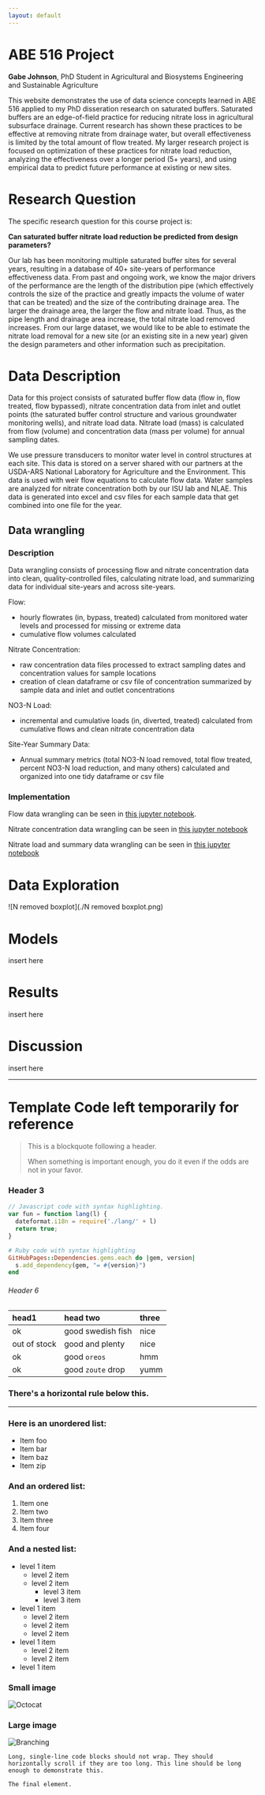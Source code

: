 ```yaml
---
layout: default
---
```


# ABE 516 Project
**Gabe Johnson**, PhD Student in Agricultural and Biosystems Engineering and Sustainable Agriculture

This website demonstrates the use of data science concepts learned in ABE 516 applied to my PhD disseration research on saturated buffers. Saturated buffers are an edge-of-field practice for reducing nitrate loss in agricultural subsurface drainage. Current research has shown these practices to be effective at removing nitrate from drainage water, but overall effectiveness is limited by the total amount of flow treated. My larger research project is focused on optimization of these practices for nitrate load reduction, analyzing the effectiveness over a longer period (5+ years), and using empirical data to predict future performance at existing or new sites.

# Research Question
The specific research question for this course project is:

**Can saturated buffer nitrate load reduction be predicted from design parameters?**

Our lab has been monitoring multiple saturated buffer sites for several years, resulting in a database of 40+ site-years of performance effectiveness data. From past and ongoing work, we know the major drivers of the performance are the length of the distribution pipe (which effectively controls the size of the practice and greatly impacts the volume of water that can be treated) and the size of the contributing drainage area. The larger the drainage area, the larger the flow and nitrate load. Thus, as the pipe length and drainage area increase, the total nitrate load removed increases. From our large dataset, we would like to be able to estimate the nitrate load removal for a new site (or an existing site in a new year) given the design parameters and other information such as precipitation. 

# Data Description
Data for this project consists of saturated buffer flow data (flow in, flow treated, flow bypassed), nitrate concentration data from inlet and outlet points (the saturated buffer control structure and various groundwater monitoring wells), and nitrate load data. Nitrate load (mass) is calculated from flow (volume) and concentration data (mass per volume) for annual sampling dates. 

We use pressure transducers to monitor water level in control structures at each site. This data is stored on a server shared with our partners at the USDA-ARS National Laboratory for Agriculture and the Environment. This data is used with weir flow equations to calculate flow data. Water samples are analyzed for nitrate concentration both by our ISU lab and NLAE. This data is generated into excel and csv files for each sample data that get combined into one file for the year. 

## Data wrangling
### Description
Data wrangling consists of processing flow and nitrate concentration data into clean, quality-controlled files, calculating nitrate load, and summarizing data for individual site-years and across site-years. 

Flow:
* hourly flowrates (in, bypass, treated) calculated from monitored water levels and processed for missing or extreme data
* cumulative flow volumes calculated 

Nitrate Concentration:
* raw concentration data files processed to extract sampling dates and concentration values for sample locations
* creation of clean dataframe or csv file of concentration summarized by sample data and inlet and outlet concentrations

NO3-N Load:
* incremental and cumulative loads (in, diverted, treated) calculated from cumulative flows and clean nitrate concentration data

Site-Year Summary Data:
* Annual summary metrics (total NO3-N load removed, total flow treated, percent NO3-N load reduction, and many others) calculated and organized into one tidy dataframe or csv file

### Implementation
Flow data wrangling can be seen in [this jupyter notebook](./project-wrangling-1.md).

Nitrate concentration data wrangling can be seen in [this jupyter notebook](./project-wrangling-2.md)

Nitrate load and summary data wrangling can be seen in [this jupyter notebook](./project-wrangling-3.md)

# Data Exploration

![N removed boxplot](./N removed boxplot.png)


# Models
insert here

# Results
insert here

# Discussion
insert here

_______________________________________________________

# Template Code left temporarily for reference

> This is a blockquote following a header.
>
> When something is important enough, you do it even if the odds are not in your favor.

### Header 3

```js
// Javascript code with syntax highlighting.
var fun = function lang(l) {
  dateformat.i18n = require('./lang/' + l)
  return true;
}
```

```ruby
# Ruby code with syntax highlighting
GitHubPages::Dependencies.gems.each do |gem, version|
  s.add_dependency(gem, "= #{version}")
end
```


###### Header 6

| head1        | head two          | three |
|:-------------|:------------------|:------|
| ok           | good swedish fish | nice  |
| out of stock | good and plenty   | nice  |
| ok           | good `oreos`      | hmm   |
| ok           | good `zoute` drop | yumm  |

### There's a horizontal rule below this.

* * *

### Here is an unordered list:

*   Item foo
*   Item bar
*   Item baz
*   Item zip

### And an ordered list:

1.  Item one
1.  Item two
1.  Item three
1.  Item four

### And a nested list:

- level 1 item
  - level 2 item
  - level 2 item
    - level 3 item
    - level 3 item
- level 1 item
  - level 2 item
  - level 2 item
  - level 2 item
- level 1 item
  - level 2 item
  - level 2 item
- level 1 item

### Small image

![Octocat](https://github.githubassets.com/images/icons/emoji/octocat.png)

### Large image

![Branching](https://guides.github.com/activities/hello-world/branching.png)



```
Long, single-line code blocks should not wrap. They should horizontally scroll if they are too long. This line should be long enough to demonstrate this.
```

```
The final element.
```
